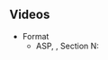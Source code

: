 ## Videos

- Format
    - ASP, <target>, Section N: <title>, Mst edition, WiSe2021
- https://youtube.com/c/potassco-live
- Text for lists: Length:  - Slides and more at https://teaching.potassco.org

### List of produced videos

- playlist https://www.youtube.com/playlist?list=PL7DBaibuDD9P5yRyq_Oyn-wuYpBayz_0h

#### Organization

- ASP, organization, section 0: introduction, 1st edition, WiSe2021
  - https://mediaup.uni-potsdam.de/Play/22938

- ASP, organization, section 1: roadmap, 1st edition, WiSe2021
  - https://mediaup.uni-potsdam.de/Play/22939

- ASP, organization, section 2: resources, 1st edition, WiSe2021
  - https://mediaup.uni-potsdam.de/Play/22940

- ASP, organization, section 3: literature, 1st edition, WiSe2021
  - https://mediaup.uni-potsdam.de/Play/22941

- ASP, organization, section 4: systems, 1st edition, WiSe2021
  - https://mediaup.uni-potsdam.de/Play/22942

- ASP, organization, 1st edition, WiSe2021
  - https://youtu.be/wDbXSEjcoKo (HD)
  - https://youtu.be/fUClBdNpyuA (FHD)
  - https://mediaup.uni-potsdam.de/Play/22965

- Release [v1.0.0](https://github.com/potassco-asp-course/course/releases/tag/v1.0.0)

#### Motivation

- ASP, motivation, section 0: introduction, 1st edition, WiSe2021
  - https://youtu.be/_nOPF6eaMeQ
  - https://mediaup.uni-potsdam.de/Play/23002

- ASP, motivation, section 1: declarative problem solving, 1st edition, WiSe2021
  - https://youtu.be/gAOaGs_VjLk (HD)
  - https://youtu.be/H0Qzvii2ZrI (FHD)
  - https://mediaup.uni-potsdam.de/Play/23005

- ASP, motivation, section 2: asp in a nutshell, 1st edition, WiSe2021
  - https://youtu.be/y6K7gLbuHhY
  - https://mediaup.uni-potsdam.de/Play/23055

- ASP, motivation, section 3: evolution, 1st edition, WiSe2021
  - https://youtu.be/UdRHpX_CiUM (HD)
  - https://youtu.be/Lc2se6bj-Jo (FHD)
  - https://mediaup.uni-potsdam.de/Play/23101

- ASP, motivation, section 4: foundations, 1st edition, WiSe2021
  - https://youtu.be/HjxyY1mWT7c (HD)
  - https://youtu.be/h10ot9OyM38 (FHD)
  - https://mediaup.uni-potsdam.de/Play/23103

- ASP, motivation, section 5: workflow, 1st edition, WiSe2021
  - https://youtu.be/4ZaVI36s6hs
  - https://mediaup.uni-potsdam.de/Play/23104

- ASP, motivation, section 6: engine, 1st edition, WiSe2021
  - https://youtu.be/hOMIB9zdlCc (HD)
  - https://youtu.be/WX-53B9Pq54 (FHD)
  - https://mediaup.uni-potsdam.de/Play/23105

- ASP, motivation, section 7: usage, 1st edition, WiSe2021
  - https://youtu.be/KVVXFd8CuGM
  - https://mediaup.uni-potsdam.de/Play/23106

- ASP, motivation, section 8: summary, 1st edition, WiSe2021
  - https://youtu.be/R5yyiyb3edg
  - https://mediaup.uni-potsdam.de/Play/23107

- Release [v1.1.0](https://github.com/potassco-asp-course/course/releases/tag/v1.1.0)

#### Introduction

- ASP, introduction, section 0: introduction, 1st edition, WiSe2021
  - https://youtu.be/_9dlDE1OsQA
  - https://mediaup.uni-potsdam.de/Play/23477

- ASP, introduction, section 1: syntax, 1st edition, WiSe2021
  - https://youtu.be/d2FzfU_L2R8 (HD)
  - https://youtu.be/FKpmMIgsQhM (FHD)
  - https://mediaup.uni-potsdam.de/Play/23491

- ASP, introduction, section 2: semantics, part I, 1st edition, WiSe2021
  - https://youtu.be/Vb7rV6c7jAk (HD)
  - https://youtu.be/Fmj0KJL_i04 (FHD)
  - https://mediaup.uni-potsdam.de/Play/23594

- ASP, introduction, section 2: semantics, part II, 1st edition, WiSe2021
  - https://youtu.be/nTGPLXhwI7s (HD)
  - https://youtu.be/gN6WHEweXOg (FHD)
  - https://mediaup.uni-potsdam.de/Play/23600

- ASP, introduction, section 2: semantics, part III, 1st edition, WiSe2021
  - https://youtu.be/2BpBHMoFAAQ (HD)
  - https://youtu.be/5_TyvPf8G7Q (FHD)
  - https://mediaup.uni-potsdam.de/Play/23657

- ASP, introduction, section 2: semantics, part IV, 1st edition, WiSe2021
  - https://youtu.be/1rdwKemok7Y (HD)
  - https://youtu.be/T_AqkLQHxhw (FHD)
  - https://mediaup.uni-potsdam.de/Play/23659

- ASP, introduction, section 2: semantics, part V, 1st edition, WiSe2021
  - https://youtu.be/ehfTpFHSMnY (HD)
  - https://youtu.be/CWDA5QqEpf4 (FHD)
  - https://mediaup.uni-potsdam.de/Play/23672

- ASP, introduction, section 3: reasoning, 1st edition, WiSe2021
  - https://youtu.be/h3Ghk89pl1o
  - https://mediaup.uni-potsdam.de/Play/24025

- ASP, introduction, section 4: language, 1st edition, WiSe2021
  - https://youtu.be/0jyrDi2-UhY (BUGGY)
  - https://mediaup.uni-potsdam.de/Play/24028 (BUGGY)
- ASP, introduction, section 4: language, 2nd edition, WiSe2021
  - https://youtu.be/p9oiyabH6yo
  - https://mediaup.uni-potsdam.de/Play/25748

- ASP, introduction, section 5: variables, 1st edition, WiSe2021
  - https://youtu.be/URcN0EEZoN4
  - https://mediaup.uni-potsdam.de/Play/24046

- ASP, introduction, section 6: summary, 1st edition, WiSe2021
  - https://youtu.be/txlXNHs1rPo
  - https://mediaup.uni-potsdam.de/Play/24045

- Release [v1.2.2](https://github.com/potassco-asp-course/course/releases/tag/v1.2.2)

#### Basic modeling

- ASP, modeling, section 0: introduction, 1st edition, WiSe2021
  - https://youtu.be/xuNQF04tqD0
  - https://mediaup.uni-potsdam.de/Play/24088

- ASP, modeling, section 1: elaboration, 1st edition, WiSe2021
  - https://youtu.be/_is_x-eaFEM
  - https://mediaup.uni-potsdam.de/Play/24097

- ASP, modeling, section 2: workflow, 1st edition, WiSe2021
  - https://youtu.be/cnvjafmJTVc
  - https://mediaup.uni-potsdam.de/Play/24099

- ASP, modeling, section 3: methodology, 1st edition, WiSe2021
  - https://youtu.be/7HciHpz1dHo
  - https://mediaup.uni-potsdam.de/Play/24100

- ASP, modeling, section 4: cases, part 0 (introduction), 1st edition, WiSe2021
  - https://youtu.be/j1YPqsdSUxA
  - https://mediaup.uni-potsdam.de/Play/24628

- ASP, modeling, section 4: cases, part 1 (sat), 1st edition, WiSe2021
  - https://youtu.be/BI7ZzDAO2uY
  - https://mediaup.uni-potsdam.de/Play/24630

- ASP, modeling, section 4: cases, part 2 (queens), 1st edition, WiSe2021
  - https://youtu.be/EnLHTnAIiss
  - https://mediaup.uni-potsdam.de/Play/24747

- ASP, modeling, section 4: cases, part 3 (salesperson), 1st edition, WiSe2021
  - https://youtu.be/H6PsxX_mnYk
  - https://mediaup.uni-potsdam.de/Play/24771

- ASP, modeling, section 4: cases, part 4 (assignment), 1st edition, WiSe2021
  - https://youtu.be/WjwHWoMIydo
  - https://mediaup.uni-potsdam.de/Play/24790

- ASP, modeling, section 4: cases, part 5 (planning), 1st edition, WiSe2021
  - https://youtu.be/Rn-jPtQjFro
  - https://mediaup.uni-potsdam.de/Play/24792

- ASP, modeling, section 5: summary, 1st edition, WiSe2021
  - https://youtu.be/52-LWJO6gTM
  - https://mediaup.uni-potsdam.de/Play/24794

- Release [v1.3.1](https://github.com/potassco-asp-course/course/releases/tag/v1.3.1)

#### Language

- play list https://www.youtube.com/playlist?list=PL7DBaibuDD9PeXzX7mExyVADcMU9b8eJ1

- ASP, language, section 0: introduction, 1st edition, WiSe2021
  - https://youtu.be/mhUJnWd3qOU
  - https://mediaup.uni-potsdam.de/Play/25576

- ASP, language, section 1: base (introduction), 1st edition, WiSe2021
  - https://youtu.be/V-y17OOEhpQ
  - https://mediaup.uni-potsdam.de/Play/25577

- ASP, language, section 1: base (integrity constraints), 1st edition, WiSe2021
  - https://youtu.be/BrFJJrCOP_Q
  - https://mediaup.uni-potsdam.de/Play/25584

- ASP, language, section 1: base (choice rules), 1st edition, WiSe2021
  - https://youtu.be/C8GYRVs8iH0
  - https://mediaup.uni-potsdam.de/Play/25583

- ASP, language, section 1: base (cardinality rules), 1st edition, WiSe2021
  - https://youtu.be/GM_FVxbHQUc
  - https://mediaup.uni-potsdam.de/Play/25590

- ASP, language, section 1: base (weight rules), 1st edition, WiSe2021
  - https://youtu.be/h3dJhOS2Enc
  - https://mediaup.uni-potsdam.de/Play/25591

- ASP, language, section 1: base (conditional literals), 1st edition, WiSe2021
  - https://youtu.be/I6OInwEi-eg
  - https://mediaup.uni-potsdam.de/Play/25591

- ASP, language, section 2: optimization, 1st edition, WiSe2021
  - https://youtu.be/_CgTpOJ3W88
  - https://mediaup.uni-potsdam.de/Play/25741

- ASP, language, section 3: formats (introduction), 1st edition, WiSe2021
  - https://youtu.be/MwYVBefVBF8
  - https://mediaup.uni-potsdam.de/Play/25902

- ASP, language, section 3: formats (input, terms and literals), 1st edition, WiSe2021
  - https://youtu.be/CtmJdSn4-k0
  - https://mediaup.uni-potsdam.de/Play/25904

- ASP, language, section 3: formats (input, rules and aggregates), 1st edition, WiSe2021
  - https://youtu.be/e0zd-caqjOM
  - https://mediaup.uni-potsdam.de/Play/26003

- ASP, language, section 3: formats (input, directives), 1st edition, WiSe2021
  - https://youtu.be/eV-57H-Fo9I
  - https://mediaup.uni-potsdam.de/Play/26008

- ASP, language, section 3: formats (intermediate), 1st edition, WiSe2021
  - https://youtu.be/YblJKkJGw9E
  - https://mediaup.uni-potsdam.de/Play/26009

- ASP, language, section 4: summary, 1st edition, WiSe2021
  - https://youtu.be/OVSFZFkaJ3o
  - https://mediaup.uni-potsdam.de/Play/26010

- Release [v1.4.1](https://github.com/potassco-asp-course/course/releases/tag/v1.4.1)

#### Extensions

- *no videos*

#### Grounding

- play list https://www.youtube.com/playlist?list=PL7DBaibuDD9PRJitHc-lVwLNI2nlMEsSU

- ASP, grounding, section 1: introduction, 1st edition, WiSe2021
  - https://youtu.be/KWx6VDmLdFY
  - https://mediaup.uni-potsdam.de/Play/26810

- ASP, grounding, section 2: naive grounding, 1st edition, WiSe2021
  - https://youtu.be/LpuvP3Mfskg
  - https://mediaup.uni-potsdam.de/Play/26811

- ASP, grounding, section 3: bottom-up grounding, 1st edition, WiSe2021
  - https://youtu.be/tWrk94svdT8
  - https://mediaup.uni-potsdam.de/Play/26844

- ASP, grounding, section 4: semi-naive grounding, 1st edition, WiSe2021
  - https://youtu.be/my4qUyYPnQo
  - n/a

- ASP, grounding, section 5: on-the-fly simplifications, 1st edition, WiSe2021
  - https://youtu.be/pMu1ElXkaIQ
  - https://mediaup.uni-potsdam.de/Play/27515

- ASP, grounding, section 6: rule instantiation, 1st edition, WiSe2021
  - https://youtu.be/I9T4IlpJDf8
  - https://mediaup.uni-potsdam.de/Play/28225

- ASP, grounding, section 7: summary, 1st edition, WiSe2021
  - https://youtu.be/tVnATIASgcY
  - https://mediaup.uni-potsdam.de/Play/28227

#### Computation

- play list https://youtube.com/playlist?list=PL7DBaibuDD9NbVx8aleanvEAyVRYmvUST 58m56s

- ASP, computational aspects, section 0: introduction, 1st edition, WiSe2021
  - https://youtu.be/IM_Cxf8aFL8
  - https://mediaup.uni-potsdam.de/Play/28539

- ASP, computational aspects, section 1: consequence operator, 1st edition, WiSe2021
  - https://youtu.be/Uku4yruGP0g
  - https://mediaup.uni-potsdam.de/Play/28543

- ASP, computational aspects, section 2: smodels, 1st edition, WiSe2021
  - https://youtu.be/UE33COVv0ws
  - https://mediaup.uni-potsdam.de/Play/28698

- ASP, computational aspects, blue board: smodels, 1st edition, WiSe2021
  - https://youtu.be/MByOSDjf3vQ
  - https://mediaup.uni-potsdam.de/Play/28701

- ASP, computational aspects, section 3: complexity, 1st edition, WiSe2021
  - https://youtu.be/tm98EfdwGj8
  - https://mediaup.uni-potsdam.de/Play/28699

- ASP, computational aspects, section 4: summary, 1st edition, WiSe2021
  - https://youtu.be/5Aud3gkE82U
  - https://mediaup.uni-potsdam.de/Play/28700

#### Axiomatic characterization

- play list https://youtube.com/playlist?list=PL7DBaibuDD9P_bClrNMkTC9X71oqGOMiA

- yt Answer set solving in practice, axiomatic characterization,

- ASP, axiomatic characterization, section 0: introduction, 1st edition, WiSe2021
  - https://youtu.be/7HGHNq8UclE
  - https://mediaup.uni-potsdam.de/Play/28738

- ASP, axiomatic characterization, section 1: completion, 1st edition, WiSe2021
  - https://youtu.be/UdKQSfKl9nk
  -

- ASP, axiomatic characterization, section 2: tightness, 1st edition, WiSe2021
  - https://youtu.be/ahzqXCXJ-dg
  -

- ASP, axiomatic characterization, section 3: loops, 1st edition, WiSe2021
  -
  -
